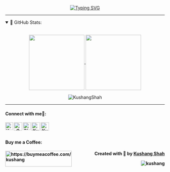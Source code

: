 <!-- Title -->
<p align="center">
  <a href="https://git.io/typing-svg"><img src="https://readme-typing-svg.herokuapp.com?font=Playfair+Display&weight=500&size=30&duration=5500&pause=900&color=38F7F2&center=true&random=false&width=550&lines=Yes+Bank+Stock+Closing+Price+Prediction" alt="Typing SVG" /></a>
</p>

<!-- GitHub stats -->
---

<details open="">
<summary>
 📔 GitHub Stats:
</summary>
<br>
<p align="center">
  <a href="https://github.com/KushangShah">
    <img align="center"  height="175px" src="https://github-readme-stats.vercel.app/api?username=KushangShah&show_icons=true&hide_border=true&title_color=94b4a4&amp&icon_color=FFFFFF&amp&text_color=FFFFFF&amp&bg_color=000000&count_private=true&include_all_commits=true"/>
  </a>
  <a href="https://github.com/KushangShah">
    <img align="center" height="175px"  src="https://github-readme-stats.vercel.app/api/top-langs/?username=KushangShah&text_color=FFFFFF&bg_color=000000&title_color=94b4a4&langs_count=15&layout=compact&hide_border=true" />
  </a>
</p>
<p align="center"><img align="center"><img src="https://github-readme-streak-stats.herokuapp.com?user=KushangShah&text_color=20124d&bg_color=000000&title_color=94b4a4&langs_count=15&layout=compact&hide_border=true" alt="KushangShah" /></p>
</details>

---

<!-- Connect With me -->
<h4> Connect with me🤝: <h4>
<p align="center">
  <a href="https://www.linkedin.com/in/kushang-s-388959268/">
   <img align="left" alt=" Kushang | Linkedin" width="24px" src="https://www.vectorlogo.zone/logos/linkedin/linkedin-icon.svg" />
  </a>
  <a href="mailto:kushangshah41@gmail.com">
    <img align="left" alt="Om Patel | Gmail" width="26px" src="https://www.vectorlogo.zone/logos/gmail/gmail-icon.svg" />
  </a>
  <a href="https://www.instagram.com/bhootiya.renderr/">
    <img align="left" alt="Bhootiya.Renderr | Instagram" width="24px" src="https://www.vectorlogo.zone/logos/instagram/instagram-icon.svg" />
  </a>
  <a href="https://github.com/KushangShah">
    <img align="left" alt="Kushang | Github" width="26px" src="https://www.vectorlogo.zone/logos/github/github-tile.svg" />
  </a>
  <a href="https://linktr.ee/Kushang.Shah">
    <img align="left" alt="Kushang | Portfolio" width="26px" src="https://www.svgrepo.com/show/474386/internet.svg" />
  </a>
</p>
<br><br>

<!-- End Part -->
<h4> Buy me a Coffee: <h4>
<p><a href="https://www.buymeacoffee.com/Kushang"> <img align="left" src="https://cdn.buymeacoffee.com/buttons/v2/default-yellow.png" height="50" width="210" alt="https://buymeacoffee.com/kushang" /></a>
  
<p align="right" > Created with 🧠 by <a href="https://github.com/KushangShah">Kushang Shah</a></p>
<p align="right"> <img src="https://komarev.com/ghpvc/?username=kushang&label=Profile%20views&color=0e75b6&style=flat" alt="kushang" /> </p>
